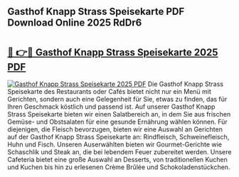 ## Gasthof Knapp Strass Speisekarte PDF Download Online 2025 RdDr6

# <h2><a href="http://gcaoeh8.nevu.top/?p=Gasthof+Knapp+Strass+Speisekarte">🔗 👉🔴 Gasthof Knapp Strass Speisekarte 2025 PDF</a></h2>

[![Gasthof Knapp Strass Speisekarte 2025 PDF](https://i.imgur.com/dBaPXMq.png)](http://gcaoeh8.nevu.top/?p=Gasthof+Knapp+Strass+Speisekarte)
Die Gasthof Knapp Strass Speisekarte des Restaurants oder Cafés bietet nicht nur ein Menü mit Gerichten, sondern auch eine Gelegenheit für Sie, etwas zu finden, das für Ihren Geschmack köstlich und passend ist. Auf unserer Gasthof Knapp Strass Speisekarte bieten wir einen Salatbereich an, in dem Sie aus frischen Gemüse- und Obstsalaten für eine gesunde Ernährung wählen können. Für diejenigen, die Fleisch bevorzugen, bieten wir eine Auswahl an Gerichten auf der Gasthof Knapp Strass Speisekarte an: Rindfleisch, Schweinefleisch, Huhn und Fisch. Unseren Auserwählten bieten wir Gourmet-Gerichte wie Schaschlik und Steak an, die bei lebendem Feuer zubereitet werden. Unsere Cafeteria bietet eine große Auswahl an Desserts, von traditionellen Kuchen und Kuchen bis hin zu erlesenen Crème Brûlée und Schokoladenstückchen.
